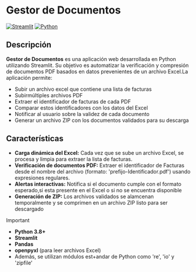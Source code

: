# Gestor de Documentos

[![Streamlit](https://img.shields.io/badge/Deploy%20with-Streamlit-FF4B4B?logo=streamlit)](https://streamlit.io)
[![Python](https://img.shields.io/badge/Python-3.8%2B-blue?logo=python)](https://www.python.org)

## Descripción
**Gestor de Documentos** es una  aplicación web desarrollada en Python utilizando Streamlit. Su objetivo es automatizar la verificación y compresión de documentos PDF basados en datos prevenientes de un archivo Excel.La aplicación permite:

- Subir un archivo excel que contiene una lista de facturas
- Subirmúltiples archivos PDF
- Extraer el identificador de facturas de cada PDF
- Comparar estos identificadores con los datos del Excel
- Notificar al usuario sobre la validez de cada documento
- Generar un archivo ZIP con los documentos validados para su descarga

## Características

- **Carga dinámica del Excel:** Cada vez que se sube un archivo Excel, se procesa y limpia para extraer la lista de facturas.
- **Verificación de documentos PDF:** Extraer el identificador de Facturas desde el nombre del archivo (formato: 'prefijo-Identificador.pdf') usando expresiones regulares.
- **Alertas interactivas:** Notifica si el documento cumple con el formato esperado,si esta presente en el Excel o si no se encuentra disponible
- **Generación de ZIP:** Los archivos validados se alamcenan temporalmente y se comprimen en un archivo ZIP listo para ser descargado

> [!IMPORTANT]
- **Python 3.8+**
- **Streamlit**
- **Pandas**
- **openpyxl** (para leer archivos Excel)
- Además, se utilizan módulos est+andar de Python como 're', 'io' y 'zipfile'
